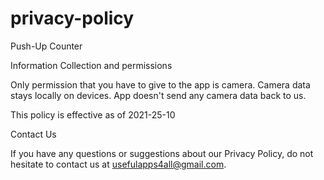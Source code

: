 # privacy-policy
Push-Up Counter

Information Collection and permissions

Only permission that you have to give to the app is camera. Camera data stays locally on devices. App doesn't send any camera data back to us.


This policy is effective as of 2021-25-10

Contact Us

If you have any questions or suggestions about our Privacy Policy, do not hesitate to contact us at usefulapps4all@gmail.com.
